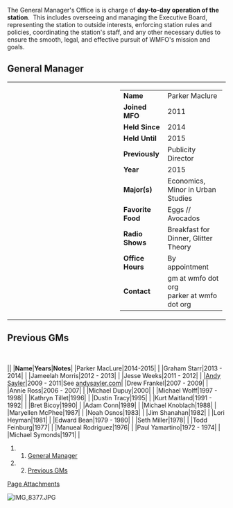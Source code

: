 The General Manager's Office is is charge of **day-to-day operation of the station**.  This includes overseeing and managing the Executive Board, representing the station to outside interests, enforcing station rules and policies, coordinating the station's staff, and any other necessary duties to ensure the smooth, legal, and effective pursuit of WMFO's mission and goals.

General Manager
---------------

<table>
<col width="50%" />
<col width="50%" />
<tbody>
<tr class="odd">
<td align="left"><p><a href="https://wiki.wmfo.org/@api/deki/files/822/=IMG_8377.JPG" title="IMG_8377.JPG"><embed src="https://wiki.wmfo.org/@api/deki/files/822/=IMG_8377.JPG?size=webview" /></a></p></td>
<td align="left"><table>
<tbody>
<tr class="odd">
<td align="left"><strong>Name</strong></td>
<td align="left">Parker Maclure</td>
</tr>
<tr class="even">
<td align="left"><strong>Joined MFO</strong></td>
<td align="left">2011</td>
</tr>
<tr class="odd">
<td align="left"><strong>Held Since</strong></td>
<td align="left">2014</td>
</tr>
<tr class="even">
<td align="left"><strong>Held Until</strong></td>
<td align="left">2015</td>
</tr>
<tr class="odd">
<td align="left"><strong>Previously</strong></td>
<td align="left">Publicity Director</td>
</tr>
<tr class="even">
<td align="left"><strong>Year</strong></td>
<td align="left">2015</td>
</tr>
<tr class="odd">
<td align="left"><strong>Major(s)</strong></td>
<td align="left">Economics, Minor in Urban Studies</td>
</tr>
<tr class="even">
<td align="left"><strong>Favorite Food</strong></td>
<td align="left">Eggs // Avocados</td>
</tr>
<tr class="odd">
<td align="left"><strong>Radio Shows</strong></td>
<td align="left">Breakfast for Dinner, Glitter Theory</td>
</tr>
<tr class="even">
<td align="left"><strong>Office Hours</strong></td>
<td align="left">By appointment</td>
</tr>
<tr class="odd">
<td align="left"><strong>Contact</strong></td>
<td align="left"><script type="text/javascript">
<!--
h='&#x77;&#x6d;&#102;&#x6f;&#46;&#x6f;&#114;&#x67;';a='&#64;';n='&#x67;&#x6d;';e=n+a+h;
document.write('<a h'+'ref'+'="ma'+'ilto'+':'+e+'">'+e+'<\/'+'a'+'>');
// -->
</script><noscript>&#x67;&#x6d;&#32;&#x61;&#116;&#32;&#x77;&#x6d;&#102;&#x6f;&#32;&#100;&#x6f;&#116;&#32;&#x6f;&#114;&#x67;</noscript><br /> <script type="text/javascript">
<!--
h='&#x77;&#x6d;&#102;&#x6f;&#46;&#x6f;&#114;&#x67;';a='&#64;';n='&#112;&#x61;&#114;&#x6b;&#x65;&#114;';e=n+a+h;
document.write('<a h'+'ref'+'="ma'+'ilto'+':'+e+'">'+e+'<\/'+'a'+'>');
// -->
</script><noscript>&#112;&#x61;&#114;&#x6b;&#x65;&#114;&#32;&#x61;&#116;&#32;&#x77;&#x6d;&#102;&#x6f;&#32;&#100;&#x6f;&#116;&#32;&#x6f;&#114;&#x67;</noscript></td>
</tr>
</tbody>
</table></td>
</tr>
</tbody>
</table>

Previous GMs
------------

 

||
|**Name**|**Years**|**Notes**|
|Parker MacLure|2014-2015| |
|Graham Starr|2013 - 2014| |
|Jameelah Morris|2012 - 2013| |
|Jesse Weeks|2011 - 2012| |
|[Andy Sayler](https://wiki.wmfo.org/User:AndySayler?view=home "https://wiki.wmfo.org/User:AndySayler?view=home")|2009 - 2011|See [andysayler.com](http://www.andysayler.com "http://www.andysayler.com")|
|Drew Frankel|2007 - 2009| |
|Annie Ross|2006 - 2007| |
|Michael Dupuy|2000| |
|Michael Wolff|1997 - 1998| |
|Kathryn Tillet|1996| |
|Dustin Tracy|1995| |
|Kurt Maitland|1991 - 1992| |
|Bret Bicoy|1990| |
|Adam Conn|1989| |
|Michael Knoblach|1988| |
|Maryellen McPhee|1987| |
|Noah Osnos|1983| |
|Jim Shanahan|1982| |
|Lori Heyman|1981| |
|Edward Bean|1979 - 1980| |
|Seth Miller|1978| |
|Todd Feinburg|1977| |
|Manueal Rodriguez|1976| |
|Paul Yamartino|1972 - 1974| |
|Michael Symonds|1971| |

1.  1. [General Manager](#General_Manager)
2.  2. [Previous GMs](#Previous_GMs)

[Page Attachments](https://wiki-files.wmfo.org/About_WMFO/Executive_Board/GM%27s_Office)

![IMG_8377.JPG](https://wiki-files.wmfo.org/About_WMFO/Executive_Board/GM%27s_Office/IMG_8377.JPG)
